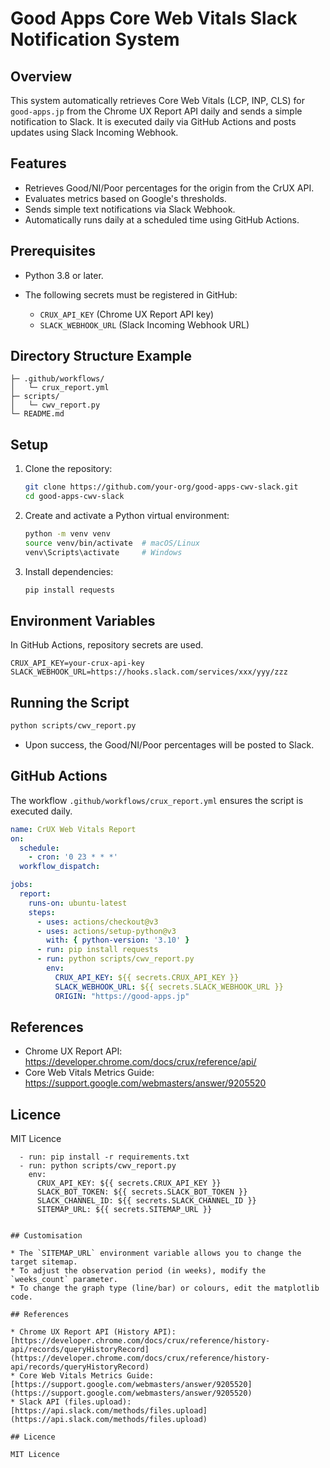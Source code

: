 # Good Apps Core Web Vitals Slack Notification System

## Overview

This system automatically retrieves Core Web Vitals (LCP, INP, CLS) for `good-apps.jp` from the Chrome UX Report API daily and sends a simple notification to Slack. It is executed daily via GitHub Actions and posts updates using Slack Incoming Webhook.

## Features

* Retrieves Good/NI/Poor percentages for the origin from the CrUX API.
* Evaluates metrics based on Google's thresholds.
* Sends simple text notifications via Slack Webhook.
* Automatically runs daily at a scheduled time using GitHub Actions.

## Prerequisites

* Python 3.8 or later.
* The following secrets must be registered in GitHub:

  * `CRUX_API_KEY` (Chrome UX Report API key)
  * `SLACK_WEBHOOK_URL` (Slack Incoming Webhook URL)

## Directory Structure Example

```
├─ .github/workflows/
│   └─ crux_report.yml
├─ scripts/
│   └─ cwv_report.py
└─ README.md
```

## Setup

1. Clone the repository:

   ```bash
   git clone https://github.com/your-org/good-apps-cwv-slack.git
   cd good-apps-cwv-slack
   ```

2. Create and activate a Python virtual environment:

   ```bash
   python -m venv venv
   source venv/bin/activate  # macOS/Linux
   venv\Scripts\activate     # Windows
   ```

3. Install dependencies:

   ```bash
   pip install requests
   ```

## Environment Variables

In GitHub Actions, repository secrets are used.

```
CRUX_API_KEY=your-crux-api-key
SLACK_WEBHOOK_URL=https://hooks.slack.com/services/xxx/yyy/zzz
```

## Running the Script

```bash
python scripts/cwv_report.py
```

* Upon success, the Good/NI/Poor percentages will be posted to Slack.

## GitHub Actions

The workflow `.github/workflows/crux_report.yml` ensures the script is executed daily.

```yaml
name: CrUX Web Vitals Report
on:
  schedule:
    - cron: '0 23 * * *'
  workflow_dispatch:

jobs:
  report:
    runs-on: ubuntu-latest
    steps:
      - uses: actions/checkout@v3
      - uses: actions/setup-python@v3
        with: { python-version: '3.10' }
      - run: pip install requests
      - run: python scripts/cwv_report.py
        env:
          CRUX_API_KEY: ${{ secrets.CRUX_API_KEY }}
          SLACK_WEBHOOK_URL: ${{ secrets.SLACK_WEBHOOK_URL }}
          ORIGIN: "https://good-apps.jp"
```

## References

* Chrome UX Report API: https://developer.chrome.com/docs/crux/reference/api/
* Core Web Vitals Metrics Guide: https://support.google.com/webmasters/answer/9205520

## Licence

MIT Licence

      - run: pip install -r requirements.txt
      - run: python scripts/cwv_report.py
        env:
          CRUX_API_KEY: ${{ secrets.CRUX_API_KEY }}
          SLACK_BOT_TOKEN: ${{ secrets.SLACK_BOT_TOKEN }}
          SLACK_CHANNEL_ID: ${{ secrets.SLACK_CHANNEL_ID }}
          SITEMAP_URL: ${{ secrets.SITEMAP_URL }}
```

## Customisation

* The `SITEMAP_URL` environment variable allows you to change the target sitemap.
* To adjust the observation period (in weeks), modify the `weeks_count` parameter.
* To change the graph type (line/bar) or colours, edit the matplotlib code.

## References

* Chrome UX Report API (History API): [https://developer.chrome.com/docs/crux/reference/history-api/records/queryHistoryRecord](https://developer.chrome.com/docs/crux/reference/history-api/records/queryHistoryRecord)
* Core Web Vitals Metrics Guide: [https://support.google.com/webmasters/answer/9205520](https://support.google.com/webmasters/answer/9205520)
* Slack API (files.upload): [https://api.slack.com/methods/files.upload](https://api.slack.com/methods/files.upload)

## Licence

MIT Licence
